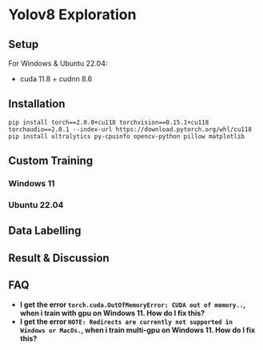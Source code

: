 # Yolov8 Exploration

## Setup

For Windows & Ubuntu 22.04:
- cuda 11.8 + cudnn 8.6

## Installation

```
pip install torch==2.0.0+cu118 torchvision==0.15.1+cu118 torchaudio==2.0.1 --index-url https://download.pytorch.org/whl/cu118
pip install ultralytics py-cpuinfo opencv-python pillow matplotlib
```

## Custom Training
### Windows 11


### Ubuntu 22.04

## Data Labelling


## Result & Discussion


## FAQ
* **I get the error `torch.cuda.OutOfMemoryError: CUDA out of memory..`, when i train with gpu on Windows 11. How do I fix this?**
* **I get the error `NOTE: Redirects are currently not supported in Windows or MacOs.`, when i train multi-gpu on Windows 11. How do I fix this?**

